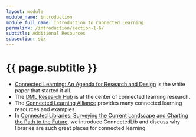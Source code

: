 ```yaml
---
layout: module
module_name: introduction
module_full_name: Introduction to Connected Learning
permalink: /introduction/section-1-6/
subtitle: Additional Resources
subsection: six
---
```


# {{ page.subtitle }}

* [Connected Learning: An Agenda for Research and Design](https://dmlhub.net/publications/connected-learning-agenda-for-research-and-design/) is the white paper that started it all.
* The [DML Research Hub](https://dmlhub.net/) is at the center of connected learning research.
* The [Connected Learning Alliance](https://clalliance.org) provides many connected learning resources and examples. 
* In [Connected Libraries: Surveying the Current Landscape and Charting the Path to the Future](http://connectedlib.ischool.uw.edu/connected-learning-in-libraries), we introduce ConnectedLib and discuss why libraries are such great places for connected learning. 
